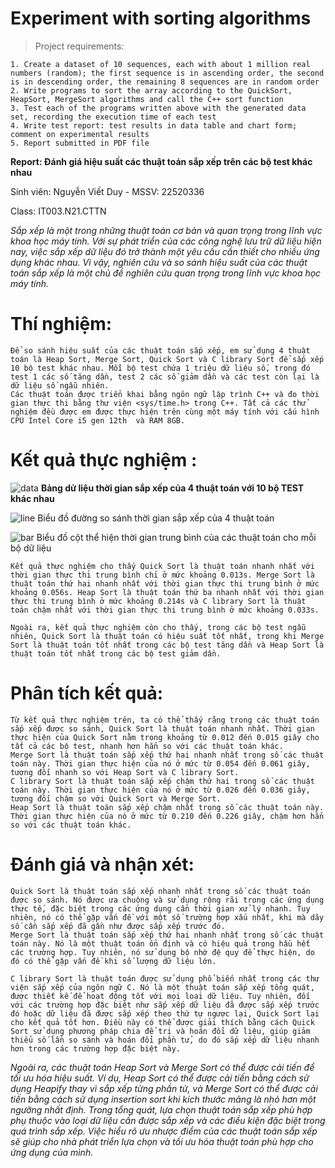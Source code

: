 # Experiment with sorting algorithms

> Project requirements: 
```
1. Create a dataset of 10 sequences, each with about 1 million real numbers (random); the first sequence is in ascending order, the second is in descending order, the remaining 8 sequences are in random order
2. Write programs to sort the array according to the QuickSort, HeapSort, MergeSort algorithms and call the C++ sort function
3. Test each of the programs written above with the generated data set, recording the execution time of each test
4. Write test report: test results in data table and chart form; comment on experimental results
5. Report submitted in PDF file
```
**Report: Đánh giá hiệu suất các thuật toán sắp xếp trên các bộ test khác nhau**

Sinh viên: Nguyễn Viết Duy  -  MSSV: 22520336

Class: IT003.N21.CTTN


*Sắp xếp là một trong những thuật toán cơ bản và quan trọng trong lĩnh vực khoa học máy tính. Với sự phát triển của các công nghệ lưu trữ dữ liệu hiện nay, việc sắp xếp dữ liệu đó trở thành một yêu cầu cần thiết cho nhiều ứng dụng khác nhau. Vì vậy, nghiên cứu và so sánh hiệu suất của các thuật toán sắp xếp là một chủ đề nghiên cứu quan trọng trong lĩnh vực khoa học máy tính.*

# Thí nghiệm:

```
Để so sánh hiệu suất của các thuật toán sắp xếp, em sử dụng 4 thuật toán là Heap Sort, Merge Sort, Quick Sort và C library Sort để sắp xếp 10 bộ test khác nhau. Mỗi bộ test chứa 1 triệu dữ liệu số, trong đó test 1 các số tăng dần, test 2 các số giảm dần và các test còn lại là dữ liệu số ngẫu nhiên.
Các thuật toán được triển khai bằng ngôn ngữ lập trình C++ và đo thời gian thực thi bằng thư viện <sys/time.h> trong C++. Tất cả các thử nghiệm đều được em được thực hiện trên cùng một máy tính với cấu hình CPU Intel Core i5 gen 12th  và RAM 8GB.
```
# Kết quả thực nghiệm :

![data](https://github.com/w1n-gl0ry/Data_Structures_and_Algotithms/blob/1a19dbb3d7d69b0e3a2249a8e1c9aca32facc362/Project1/image/result.png)
**Bảng dử liệu thời gian sắp xếp của 4 thuật toán với 10 bộ TEST khác nhau**
 
![line](https://github.com/w1n-gl0ry/Data_Structures_and_Algotithms/blob/1a19dbb3d7d69b0e3a2249a8e1c9aca32facc362/Project1/image/line_graph.png)
Biểu đồ đường so sánh thời gian sắp xếp của 4 thuật toán
 
![bar](https://github.com/w1n-gl0ry/Data_Structures_and_Algotithms/blob/1a19dbb3d7d69b0e3a2249a8e1c9aca32facc362/Project1/image/bar_graph.png)
Biểu đồ cột thể hiện thời gian trung bình của các thuật toán cho mỗi bộ dữ liệu
```
Kết quả thực nghiệm cho thấy Quick Sort là thuật toán nhanh nhất với thời gian thực thi trung bình chỉ ở mức khoảng 0.013s. Merge Sort là thuật toán thứ hai nhanh nhất với thời gian thực thi trung bình ở mức khoảng 0.056s. Heap Sort là thuật toán thứ ba nhanh nhất với thời gian thực thi trung bình ở mức khoảng 0.214s và C library Sort là thuật toán chậm nhất với thời gian thực thi trung bình ở mức khoảng 0.033s.

Ngoài ra, kết quả thực nghiệm còn cho thấy, trong các bộ test ngẫu nhiên, Quick Sort là thuật toán có hiệu suất tốt nhất, trong khi Merge Sort là thuật toán tốt nhất trong các bộ test tăng dần và Heap Sort là thuật toán tốt nhất trong các bộ test giảm dần.
```

# Phân tích kết quả:

```
Từ kết quả thực nghiệm trên, ta có thể thấy rằng trong các thuật toán sắp xếp được so sánh, Quick Sort là thuật toán nhanh nhất. Thời gian thực hiện của Quick Sort nằm trong khoảng từ 0.012 đến 0.015 giây cho tất cả các bộ test, nhanh hơn hẳn so với các thuật toán khác.
Merge Sort là thuật toán sắp xếp thứ hai nhanh nhất trong số các thuật toán này. Thời gian thực hiện của nó ở mức từ 0.054 đến 0.061 giây, tương đối nhanh so với Heap Sort và C library Sort.
C library Sort là thuật toán sắp xếp chậm thứ hai trong số các thuật toán này. Thời gian thực hiện của nó ở mức từ 0.026 đến 0.036 giây, tương đối chậm so với Quick Sort và Merge Sort.
Heap Sort là thuật toán sắp xếp chậm nhất trong số các thuật toán này. Thời gian thực hiện của nó ở mức từ 0.210 đến 0.226 giây, chậm hơn hẳn so với các thuật toán khác.
```

# Đánh giá và nhận xét:
```
Quick Sort là thuật toán sắp xếp nhanh nhất trong số các thuật toán được so sánh. Nó được ưa chuộng và sử dụng rộng rãi trong các ứng dụng thực tế, đặc biệt trong các ứng dụng cần thời gian xử lý nhanh. Tuy nhiên, nó có thể gặp vấn đề với một số trường hợp xấu nhất, khi mà dãy số cần sắp xếp đã gần như được sắp xếp trước đó.
Merge Sort là thuật toán sắp xếp thứ hai nhanh nhất trong số các thuật toán này. Nó là một thuật toán ổn định và có hiệu quả trong hầu hết các trường hợp. Tuy nhiên, nó sử dụng bộ nhớ đệ quy để thực hiện, do đó có thể gặp vấn đề khi số lượng dữ liệu lớn.

C library Sort là thuật toán được sử dụng phổ biến nhất trong các thư viện sắp xếp của ngôn ngữ C. Nó là một thuật toán sắp xếp tổng quát, được thiết kế để hoạt động tốt với mọi loại dữ liệu. Tuy nhiên, đối với các trường hợp đặc biệt như sắp xếp dữ liệu đã được sắp xếp trước đó hoặc dữ liệu đã được sắp xếp theo thứ tự ngược lại, Quick Sort lại cho kết quả tốt hơn. Điều này có thể được giải thích bằng cách Quick Sort sử dụng phương pháp chia để trị và hoán đổi dữ liệu, giúp giảm thiểu số lần so sánh và hoán đổi phần tử, do đó sắp xếp dữ liệu nhanh hơn trong các trường hợp đặc biệt này.
```

*Ngoài ra, các thuật toán Heap Sort và Merge Sort có thể được cải tiến để tối ưu hóa hiệu suất. Ví dụ, Heap Sort có thể được cải tiến bằng cách sử dụng Heapify thay vì sắp xếp từng phần tử, và Merge Sort có thể được cải tiến bằng cách sử dụng insertion sort khi kích thước mảng là nhỏ hơn một ngưỡng nhất định.
Trong tổng quát, lựa chọn thuật toán sắp xếp phù hợp phụ thuộc vào loại dữ liệu cần được sắp xếp và các điều kiện đặc biệt trong quá trình sắp xếp. Việc hiểu rõ ưu nhược điểm của các thuật toán sắp xếp sẽ giúp cho nhà phát triển lựa chọn và tối ưu hóa thuật toán phù hợp cho ứng dụng của mình.*










